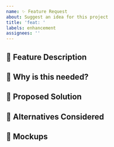 ```yaml
---
name: ✨ Feature Request
about: Suggest an idea for this project
title: 'feat: '
labels: enhancement
assignees: ''
---
```


## 🎯 Feature Description
<!-- Clear description of the feature you'd like -->

## 🤔 Why is this needed?
<!-- Explain the use case or problem this would solve -->

## 📝 Proposed Solution
<!-- How do you think this should work? -->

## 🔄 Alternatives Considered
<!-- Any alternative solutions you've considered -->

## 📸 Mockups
<!-- If applicable, add mockups or examples -->
